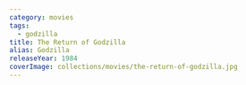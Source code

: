 ```yaml
---
category: movies
tags:
  - godzilla
title: The Return of Godzilla
alias: Godzilla
releaseYear: 1984
coverImage: collections/movies/the-return-of-godzilla.jpg
---
```


